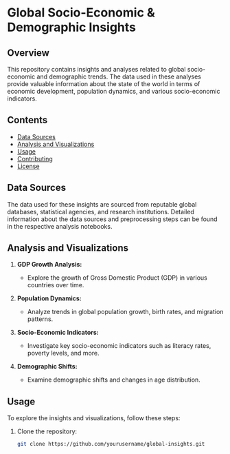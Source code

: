 # Global Socio-Economic & Demographic Insights

## Overview

This repository contains insights and analyses related to global socio-economic and demographic trends. The data used in these analyses provide valuable information about the state of the world in terms of economic development, population dynamics, and various socio-economic indicators.

## Contents

- [Data Sources](#data-sources)
- [Analysis and Visualizations](#analysis-and-visualizations)
- [Usage](#usage)
- [Contributing](#contributing)
- [License](#license)

## Data Sources

The data used for these insights are sourced from reputable global databases, statistical agencies, and research institutions. Detailed information about the data sources and preprocessing steps can be found in the respective analysis notebooks.

## Analysis and Visualizations

1. **GDP Growth Analysis:**
   - Explore the growth of Gross Domestic Product (GDP) in various countries over time.

2. **Population Dynamics:**
   - Analyze trends in global population growth, birth rates, and migration patterns.

3. **Socio-Economic Indicators:**
   - Investigate key socio-economic indicators such as literacy rates, poverty levels, and more.

4. **Demographic Shifts:**
   - Examine demographic shifts and changes in age distribution.

## Usage

To explore the insights and visualizations, follow these steps:

1. Clone the repository:

   ```bash
   git clone https://github.com/yourusername/global-insights.git
